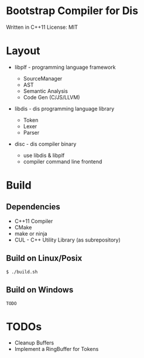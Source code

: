# Bootstrap Compiler for Dis


Written in C++11
License: MIT


# Layout

* libplf - programming language framework
	- SourceManager
	- AST
	- Semantic Analysis
	- Code Gen (C/JS/LLVM)
	
* libdis - dis programming language library
	- Token
	- Lexer
	- Parser
	
* disc - dis compiler binary
	- use libdis & libplf
	- compiler command line frontend

# Build
	
## Dependencies

* C++11 Compiler
* CMake
* make or ninja
* CUL - C++ Utility Library (as subrepository)


## Build on Linux/Posix

	$ ./build.sh

## Build on Windows

	TODO

# TODOs

* Cleanup Buffers
* Implement a RingBuffer for Tokens
